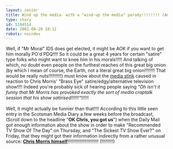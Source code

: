 ```yaml
---
layout: senior
title: Wind up the media- with a "wind-up the media" parody!!!!!!!! (And then tell them about it beforehand in case they're not wound up enough!!!!!)
type: story
id: 5194514
date: 2001-08-20 18:12
robots: noindex
---
```

Well, if "Mr Moral" IDS does get elected, it might be AOK if you want to get him morally PO'd PDQ!!!! So it could be a great 4 years for certain "satire" type folks who might want to knee him in his morals!!!!! And talking of which, no doubt even people on the furthest reaches of this great big onion (by which I mean of course, the Earth, not a literal great big onion!!!!!!!! That would be really nuts!!!!!!!!!!) must know about the <a href="http://www.plastic.com/tv/01/07/30/144228.shtml">media stink</a> caused in reaction to Chris Morris' "Brass Eye" satire/edgy/alternative television show!!!! Indeed you're probably sick of hearing people saying <i>"Oh isn't it funny that Mr Morris has provoked exactly the sort of media craptalk session that his show satirised!!!!!!"</i>!!!!!!<br/> <br/>Well, it might actually be funnier than that!!!! According to this little seen entry in the Scotsman Media Diary a few weeks before the broadcast, (Scroll down to the headline "<b>OK Chris, you got us</b>") when the Daily Mail got enough information about the show in order to make "Recommended TV Show Of The Day" on Thursday, and "The Sickest TV Show Ever?" on Friday, that they might got their information indirectly from a rather unusual source: <b><a href="http://www.thescotsman.co.uk/text_only.cfm?id=88568">Chris Morris himself</a></b>!!!!!!!!!!!!!!!!!!!!!!!! (!!!!!!!!!)